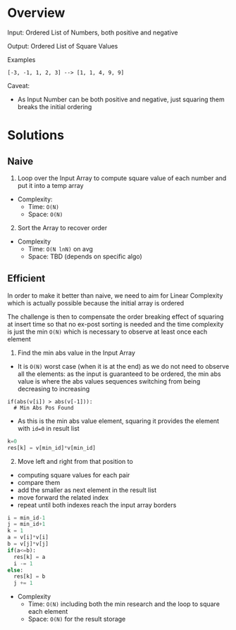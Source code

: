 
# Overview 

Input: Ordered List of Numbers, both positive and negative

Output: Ordered List of Square Values

Examples 

```
[-3, -1, 1, 2, 3] --> [1, 1, 4, 9, 9]
```

Caveat: 
- As Input Number can be both positive and negative, just squaring them breaks the initial ordering 


# Solutions 

## Naive 

1. Loop over the Input Array to compute square value of each number and put it into a temp array 
- Complexity: 
  - Time: `O(N)`
  - Space: `O(N)`

2. Sort the Array to recover order 
- Complexity 
  - Time: `O(N lnN)` on avg
  - Space: TBD (depends on specific algo)



## Efficient 

In order to make it better than naive, we need to aim for Linear Complexity which is actually possible because the initial array is ordered 

The challenge is then to compensate the order breaking effect of squaring at insert time so that no ex-post sorting is needed and the time complexity is just the min `O(N)` which is necessary to observe at least once each element 

1. Find the min abs value in the Input Array 
- It is `O(N)` worst case (when it is at the end) as we do not need to observe all the elements: as the input is guaranteed to be ordered, 
the min abs value is where the abs values sequences switching from being decreasing to increasing 

```pyhton
if(abs(v[i]) > abs(v[-1])): 
  # Min Abs Pos Found 
```


- As this is the min abs value element, squaring it provides the element with `id=0` in result list 

```python
k=0
res[k] = v[min_id]*v[min_id]
```

2. Move left and right from that position to 
- computing square values for each pair 
- compare them 
- add the smaller as next element in the result list 
- move forward the related index 
- repeat until both indexes reach the input array borders 


```python
i = min_id-1
j = min_id+1
k = 1
a = v[i]*v[i]
b = v[j]*v[j]
if(a<=b): 
  res[k] = a
  i -= 1
else: 
  res[k] = b 
  j += 1
```


- Complexity 
  - Time: `O(N)` including both the min research and the loop to square each element 
  - Space: `O(N)` for the result storage 




